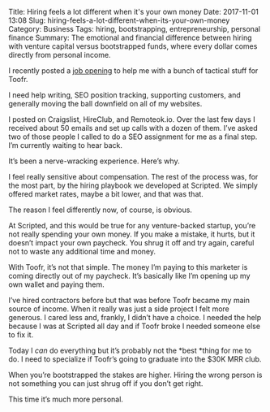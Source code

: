 Title: Hiring feels a lot different when it's your own money
Date: 2017-11-01 13:08
Slug: hiring-feels-a-lot-different-when-its-your-own-money
Category: Business
Tags: hiring, bootstrapping, entrepreneurship, personal finance
Summary: The emotional and financial difference between hiring with venture capital versus bootstrapped funds, where every dollar comes directly from personal income.

I recently posted a [job opening](https://www.toofr.com/jobs) to help me with a bunch of tactical stuff for Toofr.

I need help writing, SEO position tracking, supporting customers, and generally moving the ball downfield on all of my websites.

I posted on Craigslist, HireClub, and Remoteok.io. Over the last few days I received about 50 emails and set up calls with a dozen of them. I’ve asked two of those people I called to do a SEO assignment for me as a final step. I’m currently waiting to hear back.

It’s been a nerve-wracking experience. Here’s why.

I feel really sensitive about compensation. The rest of the process was, for the most part, by the hiring playbook we developed at Scripted. We simply offered market rates, maybe a bit lower, and that was that.

The reason I feel differently now, of course, is obvious.

At Scripted, and this would be true for any venture-backed startup, you’re not really spending your own money. If you make a mistake, it hurts, but it doesn’t impact your own paycheck. You shrug it off and try again, careful not to waste any additional time and money.

With Toofr, it’s not that simple. The money I’m paying to this marketer is coming directly out of my paycheck. It’s basically like I’m opening up my own wallet and paying them.

I’ve hired contractors before but that was before Toofr became my main source of income. When it really was just a side project I felt more generous. I cared less and, frankly, I didn’t have a choice. I needed the help because I was at Scripted all day and if Toofr broke I needed someone else to fix it.

Today I *can* do everything but it’s probably not the *best *thing for me to do. I need to specialize if Toofr’s going to graduate into the $30K MRR club.

When you’re bootstrapped the stakes are higher. Hiring the wrong person is not something you can just shrug off if you don’t get right.

This time it’s much more personal.